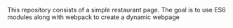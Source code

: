 This repository consists of a simple restaurant page.
The goal is to use ES6 modules along with webpack to create a dynamic webpage